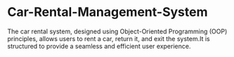 # Car-Rental-Management-System
The car rental system, designed using Object-Oriented Programming (OOP) principles, allows users to rent a car, return it, and exit the system.It is structured to provide a seamless and efficient user experience.
